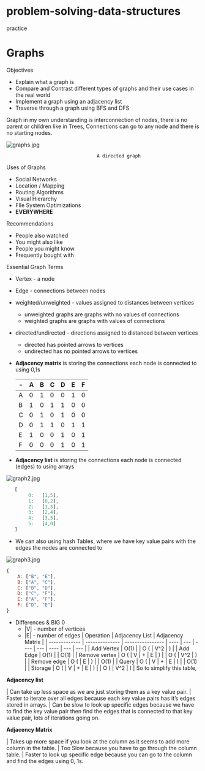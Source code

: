 # problem-solving-data-structures

practice

# Graphs

Objectives

- Explain what a graph is
- Compare and Contrast different types of graphs and their use cases in the real world
- Implement a graph using an adjacency list
- Traverse through a graph using BFS and DFS

Graph in my own understanding is interconnection of nodes, there is no parent or children like in Trees, Connections can go to any node and there is no starting nodes.

![graphs.jpg](https://prod-files-secure.s3.us-west-2.amazonaws.com/ddf06e62-fc19-4a7f-b48c-64ad5b1b1637/bfd81710-f0d9-49e5-a0ab-2d20a5645aec/graphs.jpg)

                                     A directed graph

Uses of Graphs

- Social Networks
- Location / Mapping
- Routing Algorithms
- Visual Hierarchy
- FIle System Optimizations
- **EVERYWHERE**

Recommendations

- People also watched
- You might also like
- People you might know
- Frequently bought with

Essential Graph Terms

- Vertex - a node
- Edge - connections between nodes
- weighted/unweighted - values assigned to distances between vertices
  - unweighted graphs are graphs with no values of connections
  - weighted graphs are graphs with values of connections
- directed/undirected - directions assigned to distanced between vertices
  - directed has pointed arrows to vertices
  - undirected has no pointed arrows to vertices
- **Adjacency matrix** is storing the connections each node is connected to using 0,1s

  | -   | A   | B   | C   | D   | E   | F   |
  | --- | --- | --- | --- | --- | --- | --- |
  | A   | 0   | 1   | 0   | 0   | 1   | 0   |
  | B   | 1   | 0   | 1   | 1   | 0   | 0   |
  | C   | 0   | 1   | 0   | 1   | 0   | 0   |
  | D   | 0   | 1   | 1   | 0   | 1   | 1   |
  | E   | 1   | 0   | 0   | 1   | 0   | 1   |
  | F   | 0   | 0   | 0   | 1   | 0   | 1   |

- **Adjacency list** is storing the connections each node is connected (edges) to using arrays

![graph2.jpg](https://prod-files-secure.s3.us-west-2.amazonaws.com/ddf06e62-fc19-4a7f-b48c-64ad5b1b1637/70811302-9758-4b7a-91d8-c5d959349753/graph2.jpg)

```jsx
   [
        0:   [1,5],
        1:   [0,2],
        2:   [1,3],
        3:   [2,4],
        4:   [3,5],
        5:   [4,0]
   ]
```

- We can also using hash Tables, where we have key value pairs with the edges the nodes are connected to

![graph3.jpg](https://prod-files-secure.s3.us-west-2.amazonaws.com/ddf06e62-fc19-4a7f-b48c-64ad5b1b1637/8d18c8a4-9780-4344-b1f1-14d16eff4d8c/graph3.jpg)

```jsx
{
	A: ["B", "E"],
	B: ["A", "C"],
	C: ["B", "D"],
	D: ["C", "F"],
	E: ["A", "F"],
	F: ["D", "E"]
}
```

- Differences & BIG 0
  - |V| - number of vertices
  - |E| - number of edges
  | Operation     | Adjacency List | Adjacency Matrix |
  | ------------- | -------------- | ---------------- | ---- | --- | ---- | --- | ---- | --- | --- |
  | Add Vertex    | O(1)           |                  | O (  | V^2 | )    |
  | Add Edge      | O(1)           |                  | O(1) |
  | Remove vertex | O (            | V                | +    | E   | )    |     | O (  | V^2 | )   |
  | Remove edge   | O (            | E                | )    |     | O(1) |
  | Query         | O (            | V                | +    | E   | )    |     | O(1) |
  | Storage       | O (            | V                | +    | E   | )    |     | O (  | V^2 | )   |
  So to simplify this table,

**Adjacency list**

| Can take up less space as we are just storing them as a key value pair.
| Faster to iterate over all edges because each key value pairs has it’s edges stored in arrays.
| Can be slow to look up specific edges because we have to find the key value pair then find the edges that is connected to that key value pair, lots of iterations going on.

**Adjacency Matrix**

| Takes up more space if you look at the column as it seems to add more column in the table.
| Too Slow because you have to go through the column table.
| Faster to look up specific edge because you can go to the column and find the edges using 0, 1s.
